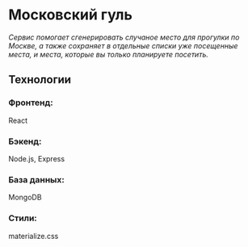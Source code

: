 # Московский гуль

*Сервис помогает сгенерировать случаное место для прогулки по Москве, а также сохраняет в отдельные списки уже посещенные места, и места, которые вы только планируете посетить.*

## Технологии

### Фронтенд:
React

### Бэкенд:
Node.js, Express

### База данных:
MongoDB

### Стили:
materialize.css
